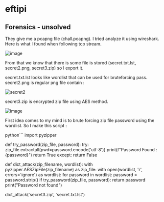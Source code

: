 # eftipi
## Forensics - unsolved

They give me a pcapng file (chall.pcapng). I tried analyze it using wireshark. Here is what I found when following tcp stream.

![image](https://github.com/user-attachments/assets/e8e02ff7-8633-4405-befd-5e23bc604a35)

From that we know that there is some file is stored (secret.txt.lst, secret2.png, secret3.zip) so I export it.

secret.txt.lst looks like wordlist that can be used for bruteforcing pass. secret2.png is regular png file contain :

![secret2](https://github.com/user-attachments/assets/989a3235-843e-4e65-9f4d-7cb721c063a3)

secret3.zip is encrypted zip file using AES method.

![image](https://github.com/user-attachments/assets/fc641f92-2a1e-4ee6-964b-aec869a79ab2)

First idea comes to my mind is to brute forcing zip file password using the wordlist. So I make this script :

python```
import pyzipper

def try_password(zip_file, password):
    try:
        zip_file.extractall(pwd=password.encode('utf-8'))
        print(f"Password Found : {password}")
        return True
    except:
        return False
    
def dict_attack(zip_filename, wordlist):
    with pyzipper.AESZipFile(zip_filename) as zip_file:
        with open(wordlist, 'r', errors='ignore') as wordlist:
            for password in wordlist:
                password = password.strip()
                if try_password(zip_file, password):
                    return password
    print("Password not found")

dict_attack('secret3.zip', 'secret.txt.lst')
```
